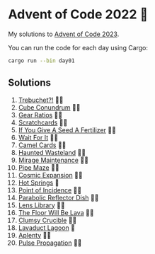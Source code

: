 # Advent of Code 2022 🌟

My solutions to [Advent of Code 2023](https://adventofcode.com/2023).

You can run the code for each day using Cargo:

```bash
cargo run --bin day01
```

## Solutions

1. [Trebuchet?!](day01) 🌟🌟
2. [Cube Conundrum](day02) 🌟🌟
3. [Gear Ratios](day03) 🌟🌟
4. [Scratchcards](day04) 🌟🌟
5. [If You Give A Seed A Fertilizer](day05) 🌟🌟
6. [Wait For It](day06) 🌟🌟
7. [Camel Cards](day07) 🌟🌟
8. [Haunted Wasteland](day08) 🌟🌟
9. [Mirage Maintenance](day09) 🌟🌟
10. [Pipe Maze](day10) 🌟🌟
11. [Cosmic Expansion](day11) 🌟🌟
12. [Hot Springs](day12) 🌟
13. [Point of Incidence](day13) 🌟🌟
14. [Parabolic Reflector Dish](day14) 🌟🌟
15. [Lens Library](day15) 🌟🌟
16. [The Floor Will Be Lava](day16) 🌟🌟
17. [Clumsy Crucible](day17) 🌟🌟
18. [Lavaduct Lagoon](day18) 🌟
19. [Aplenty](day19) 🌟🌟
20. [Pulse Propagation](day20) 🌟🌟
